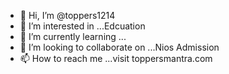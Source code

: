 - 👋 Hi, I’m @toppers1214
- 👀 I’m interested in ...Edcuation
- 🌱 I’m currently learning ...
- 💞️ I’m looking to collaborate on ...Nios Admission
- 📫 How to reach me ...visit toppersmantra.com

<!---
toppers1214/toppers1214 is a ✨ special ✨ repository because its `README.md` (this file) appears on your GitHub profile.
You can click the Preview link to take a look at your changes.
--->
